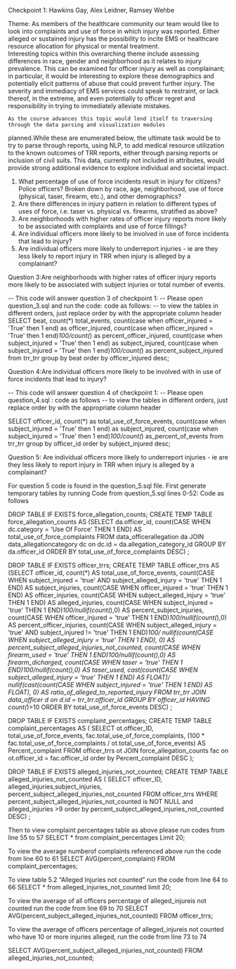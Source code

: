 Checkpoint 1: Hawkins Gay, Alex Leidner, Ramsey Wehbe


Theme:
  As members of the healthcare community our team would like to look into complaints and use of force in which injury was reported. 
  Either alleged or sustained injury has the possibility to incite EMS or healthcare resource allocation for physical or mental treatment.  
  Interesting topics within this overarching theme include assessing differences in race, gender and neighborhood as it relates to injury 
  prevalence.  This can be examined for officer injury as well as complainant; in particular, it would be interesting to explore these 
  demographics and potentially elicit patterns of abuse that could prevent further injury. The severity and immediacy of EMS services could 
  speak to restraint, or lack thereof, in the extreme, and even potentially to officer regret and responsibility in trying to immediately 
  alleviate mistakes.

	As the course advances this topic would lend itself to traversing through the data parsing and visualization modules 
planned.While these are enumerated below, the ultimate task would be to try to parse through reports, using NLP, to add medical 
resource utilization to the known outcomes of TRR reports, either through parsing reports or inclusion of civil suits. This 
data, currently not included in attributes,  would provide strong additional evidence to explore individual and societal impact.
 
 1)	What percentage of use of force incidents result in injury for citizens? Police officers? Broken down by race, age, neighborhood, 
 use of force (physical, taser, firearm, etc.), and other demographics? 
 2)	Are there differences in injury pattern in relation to different types of uses of force, i.e. taser vs. physical vs. firearms, 
 stratified as above?
 3)	Are neighborhoods with higher rates of officer injury reports more likely to be associated with complaints and use of force fillings? 
 4)	Are individual officers more likely to be involved in use of force incidents that lead to injury?
 5)	Are individual officers more likely to underreport injuries - ie are they less likely to report injury in TRR when injury is alleged 
 by a complainant?

Question 3:Are neighborhoods with higher rates of officer injury reports more likely to be associated with subject 
injuries or total number of events.  

-- This code will answer question 3 of checkpoint 1:
-- Please open question_3.sql and run the code: code as follows:
  -- to view the tables in different orders, just replace order by with the appropriate column header
SELECT beat, count(*) total_events,
       count(case when officer_injured = 'True' then 1 end) as officer_injured,
       count(case when officer_injured = 'True' then 1 end)*100/count(*) as percent_officer_injured,
       count(case when subject_injured = 'True' then 1 end) as subject_injured,
       count(case when subject_injured = 'True' then 1 end)*100/count(*) as percent_subject_injured
from trr_trr
group by beat
order by officer_injured desc;


Question 4:Are individual officers more likely to be involved with in use of force incidents that lead to injury?

-- This code will answer question 4 of checkpoint 1:
-- Please open question_4.sql : code as follows
  -- to view the tables in different orders, just replace order by with the appropriate column header
	
SELECT officer_id, count(*) as total_use_of_force_events,
       count(case when subject_injured = 'True' then 1 end) as subject_injured,
       count(case when subject_injured = 'True' then 1 end)*100/count(*) as_percent_of_events
from trr_trr
group by officer_id
order by subject_injured desc;
  
Question 5: Are individual officers more likely to underreport injuries - ie are they less likely to report injury in TRR when injury is alleged 
by a complainant?
 
For question 5 code is found in the question_5.sql file.
First generate temporary tables by running Code from question_5.sql lines 0-52: Code as follows

DROP TABLE IF EXISTS force_allegation_counts;
CREATE TEMP TABLE force_allegation_counts AS
    (SELECT da.officer_id,
            count(CASE WHEN dc.category = 'Use Of Force' THEN 1 END) AS total_use_of_force_complaints
    FROM data_officerallegation da
    JOIN data_allegationcategory dc on dc.id = da.allegation_category_id
        GROUP BY da.officer_id
        ORDER BY total_use_of_force_complaints DESC)
;

DROP TABLE IF EXISTS officer_trrs;
CREATE TEMP TABLE  officer_trrs AS
(SELECT officer_id,
       count(*) AS total_use_of_force_events,
       count(CASE WHEN subject_injured = 'true' AND subject_alleged_injury = 'true' THEN 1 END) AS subject_injuries,
       count(CASE WHEN officer_injured = 'true' THEN 1 END) AS officer_injuries,
       count(CASE WHEN subject_alleged_injury = 'true' THEN 1 END) AS alleged_injuries,
       count(CASE WHEN subject_injured = 'true' THEN 1 END)*100/nullif(count(*),0) AS percent_subject_injuries,
       count(CASE WHEN officer_injured = 'true' THEN 1 END)*100/nullif(count(*),0) AS percent_officer_injuries,
       count(CASE WHEN subject_alleged_injury = 'true' AND subject_injured != 'true' THEN 1 END)*100/
       nullif(count(CASE WHEN subject_alleged_injury = 'true' THEN 1 END), 0) AS percent_subject_alleged_injuries_not_counted,
       count(CASE WHEN firearm_used = 'true' THEN 1 END)*100/nullif(count(*),0) AS firearm_dicharged,
       count(CASE WHEN taser = 'true' THEN 1 END)*100/nullif(count(*),0) AS taser_used,
       cast(count(CASE WHEN subject_alleged_injury = 'true' THEN 1 END) AS FLOAT)/
            nullif(cast(count(CASE WHEN subject_injured = 'true' THEN 1 END) AS FLOAT), 0) AS ratio_of_alleged_to_reported_injury
FROM trr_trr
JOIN data_officer d on d.id = trr_trr.officer_id
GROUP BY officer_id
HAVING count(*)>10
ORDER BY total_use_of_force_events DESC)
;

DROP TABLE IF EXISTS complaint_percentages;
CREATE TEMP TABLE  complaint_percentages AS
    (
        SELECT ot.officer_ID,
               total_use_of_force_events,
               fac.total_use_of_force_complaints,
               (100 * fac.total_use_of_force_complaints / ot.total_use_of_force_events) AS Percent_complaint
        FROM officer_trrs ot
                 JOIN force_allegation_counts fac on ot.officer_id = fac.officer_id
        order by Percent_complaint DESC
);

DROP TABLE IF EXISTS alleged_injuries_not_counted;
CREATE TEMP TABLE  alleged_injuries_not_counted AS
    (
SELECT officer_ID, alleged_injuries,subject_injuries, percent_subject_alleged_injuries_not_counted
FROM officer_trrs
WHERE percent_subject_alleged_injuries_not_counted is NOT NULL and alleged_injuries >9
order by percent_subject_alleged_injuries_not_counted DESC)
;

Then to view complaint percentages table as above please run codes from line 55 to 57
SELECT *
from complaint_percentages
Limit 20;

To view the average numberof complaints referenced above run the code from line 60 to 61
SELECT AVG(percent_complaint)
FROM complaint_percentages;

To view table 5.2 “Alleged Injuries not counted” run the code from line 64 to 66
SELECT *
from alleged_injuries_not_counted
limit 20;

To view the average of all officers percentage of alleged_injureis not counted run the code from line 69 to 70
SELECT AVG(percent_subject_alleged_injuries_not_counted)
FROM officer_trrs;

To view the average of officers percentage of alleged_injureis not counted who have 10 or more injuries alleged, run the code from line 73 to 74

SELECT AVG(percent_subject_alleged_injuries_not_counted)
FROM alleged_injuries_not_counted;
